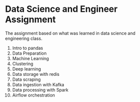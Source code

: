 # Data Science and Engineer Assignment
The assignment based on what was learned in data science and engineering class.
1. Intro to pandas 
2. Data Preparation
3. Machine Learning
4. Clustering
5. Deep learning
6. Data storage with redis
7. Data scraping
8. Data ingestion with Kafka
9. Data processing with Spark
10. Airflow orchestration
